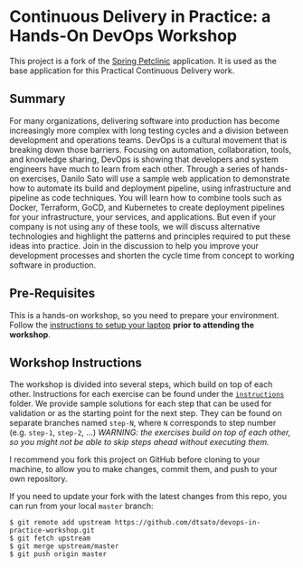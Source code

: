 # Continuous Delivery in Practice: a Hands-On DevOps Workshop

This project is a fork of the
[Spring Petclinic](https://github.com/spring-projects/spring-petclinic)
application. It is used as the base application for this Practical Continuous
Delivery work.

## Summary

For many organizations, delivering software into production has become
increasingly more complex with long testing cycles and a division between
development and operations teams. DevOps is a cultural movement that is breaking
down those barriers. Focusing on automation, collaboration, tools, and knowledge
sharing, DevOps is showing that developers and system engineers have much to
learn from each other. Through a series of hands-on exercises, Danilo Sato will
use a sample web application to demonstrate how to automate its build and
deployment pipeline, using infrastructure and pipeline as code techniques. You
will learn how to combine tools such as Docker, Terraform, GoCD, and
Kubernetes to create deployment pipelines for your infrastructure, your services,
and applications. But even if your company is not using any of these tools, we
will discuss alternative technologies and highlight the patterns and principles
required to put these ideas into practice. Join in the discussion to help you
improve your development processes and shorten the cycle time from concept to
working software in production.

## Pre-Requisites

This is a hands-on workshop, so you need to prepare your environment. Follow the
[instructions to setup your laptop](./SETUP.md) **prior to attending the
workshop**.

## Workshop Instructions

The workshop is divided into several steps, which build on top of each other.
Instructions for each exercise can be found under the
[`instructions`](./instructions) folder. We provide sample solutions for each
step that can be used for validation or as the starting point for the next step.
They can be found on separate branches named `step-N`, where `N` corresponds to
step number (e.g. `step-1`, `step-2`, ...) *WARNING: the exercises build on top
of each other, so you might not be able to skip steps ahead without executing
them.*

I recommend you fork this project on GitHub before cloning to your machine, to
allow you to make changes, commit them, and push to your own repository.

If you need to update your fork with the latest changes from this repo, you can
run from your local `master` branch:

```shell
$ git remote add upstream https://github.com/dtsato/devops-in-practice-workshop.git
$ git fetch upstream
$ git merge upstream/master
$ git push origin master
```
